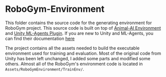 # RoboGym-Environment

This folder contains the source code for the generating environment for RoboGym project. This source code is built on top of  [Animal-AI Environment](https://github.com/beyretb/AnimalAI-Environment) 
and [Unity ML-Agents Plugin](https://github.com/Unity-Technologies/ml-agents). If you are new to Unity and ML-Agents, you can find their documentation [here](https://github.com/Unity-Technologies/ml-agents/tree/master/docs)

The project contains all the assets needed to build the executable environment used for training and evaluation. Most of the 
original code from Unity has been left unchanged, I added some parts and modified some others. Almost all of the 
RoboGym's environment code is located in `Assets/RoboGymEnvironment/TrainEnv/`.

